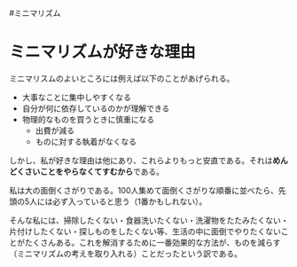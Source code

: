 #ミニマリズム
# ミニマリズムが好きな理由

ミニマリスムのよいところには例えば以下のことがあげられる。

- 大事なことに集中しやすくなる
- 自分が何に依存しているのかが理解できる
- 物理的なものを買うときに慎重になる
	- 出費が減る
	- ものに対する執着がなくなる

しかし、私が好きな理由は他にあり、これらよりもっと安直である。それは**めんどくさいことをやらなくてすむから**である。

私は大の面倒くさがりである。100人集めて面倒くさがりな順番に並べたら、先頭の5人には必ず入っていると思う（1番かもしれない）。

そんな私には、掃除したくない・食器洗いたくない・洗濯物をたたみたくない・片付けしたくない・探しものをしたくない等、生活の中に面倒でやりたくないことがたくさんある。これを解消するために一番効果的な方法が、ものを減らす（ミニマリズムの考えを取り入れる）ことだったという訳である。
